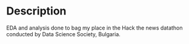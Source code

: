 # Description
EDA and analysis done to bag my place in the Hack the news datathon conducted by Data Science Society, Bulgaria.
